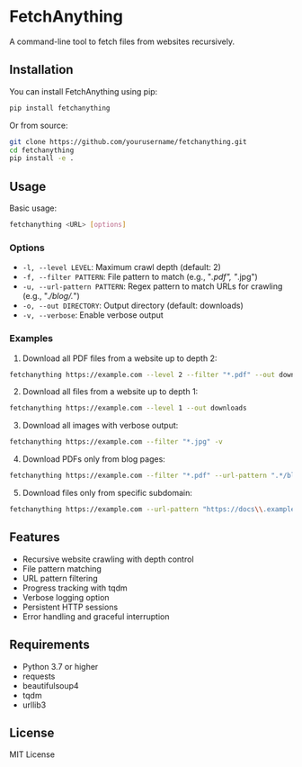 # FetchAnything

A command-line tool to fetch files from websites recursively.

## Installation

You can install FetchAnything using pip:

```bash
pip install fetchanything
```

Or from source:

```bash
git clone https://github.com/yourusername/fetchanything.git
cd fetchanything
pip install -e .
```

## Usage

Basic usage:

```bash
fetchanything <URL> [options]
```

### Options

- `-l, --level LEVEL`: Maximum crawl depth (default: 2)
- `-f, --filter PATTERN`: File pattern to match (e.g., "*.pdf", "*.jpg")
- `-u, --url-pattern PATTERN`: Regex pattern to match URLs for crawling (e.g., ".*/blog/.*")
- `-o, --out DIRECTORY`: Output directory (default: downloads)
- `-v, --verbose`: Enable verbose output

### Examples

1. Download all PDF files from a website up to depth 2:
```bash
fetchanything https://example.com --level 2 --filter "*.pdf" --out download_pdf
```

2. Download all files from a website up to depth 1:
```bash
fetchanything https://example.com --level 1 --out downloads
```

3. Download all images with verbose output:
```bash
fetchanything https://example.com --filter "*.jpg" -v
```

4. Download PDFs only from blog pages:
```bash
fetchanything https://example.com --filter "*.pdf" --url-pattern ".*/blog/.*"
```

5. Download files only from specific subdomain:
```bash
fetchanything https://example.com --url-pattern "https://docs\\.example\\.com/.*"
```

## Features

- Recursive website crawling with depth control
- File pattern matching
- URL pattern filtering
- Progress tracking with tqdm
- Verbose logging option
- Persistent HTTP sessions
- Error handling and graceful interruption

## Requirements

- Python 3.7 or higher
- requests
- beautifulsoup4
- tqdm
- urllib3

## License

MIT License

